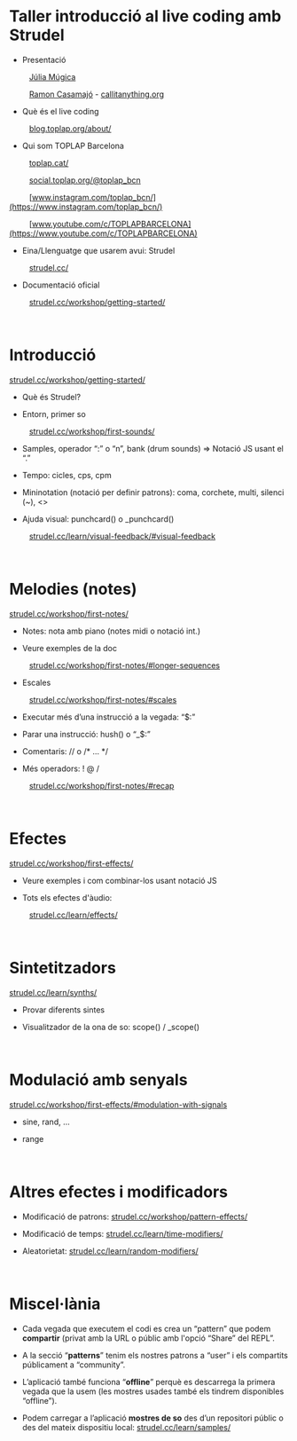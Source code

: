 # Taller introducció al live coding amb Strudel

- Presentació

&emsp; &emsp; [Júlia Múgica](https://www.instagram.com/jujmg/)

&emsp; &emsp; [Ramon Casamajó](https://www.instagram.com/rcasamajo/) - [callitanything.org](http://callitanything.org/)


- Què és el live coding

&emsp; &emsp; [blog.toplap.org/about/](https://blog.toplap.org/about/)

- Qui som TOPLAP Barcelona

&emsp; &emsp; [toplap.cat/](https://toplap.cat/)

&emsp; &emsp; [social.toplap.org/@toplap_bcn](https://social.toplap.org/@toplap_bcn)

&emsp; &emsp; [www.instagram.com/toplap_bcn/](https://www.instagram.com/toplap_bcn/)

&emsp; &emsp; [www.youtube.com/c/TOPLAPBARCELONA](https://www.youtube.com/c/TOPLAPBARCELONA)

- Eina/Llenguatge que usarem avui: Strudel

&emsp; &emsp; [strudel.cc/](https://strudel.cc/)

- Documentació oficial

&emsp; &emsp; [strudel.cc/workshop/getting-started/](https://strudel.cc/workshop/getting-started/)

<br />


# Introducció

[strudel.cc/workshop/getting-started/](https://strudel.cc/workshop/getting-started/)

- Què és Strudel?

- Entorn, primer so

&emsp; &emsp; [strudel.cc/workshop/first-sounds/](https://strudel.cc/workshop/first-sounds/)

- Samples, operador “:” o “n”, bank (drum sounds) => Notació JS usant el “.”

- Tempo: cicles, cps, cpm

- Mininotation (notació per definir patrons): coma, corchete, multi, silenci (~), <>

- Ajuda visual: punchcard() o _punchcard()

&emsp; &emsp; [strudel.cc/learn/visual-feedback/#visual-feedback](https://strudel.cc/learn/visual-feedback/#visual-feedback)

<br />


# Melodies (notes)

[strudel.cc/workshop/first-notes/](https://strudel.cc/workshop/first-notes/)

- Notes: nota amb piano (notes midi o notació int.)

- Veure exemples de la doc

&emsp; &emsp; [strudel.cc/workshop/first-notes/#longer-sequences](https://strudel.cc/workshop/first-notes/#longer-sequences)

- Escales

&emsp; &emsp; [strudel.cc/workshop/first-notes/#scales](https://strudel.cc/workshop/first-notes/#scales)

- Executar més d’una instrucció a la vegada: “$:”

- Parar una instrucció: hush() o “_$:”

- Comentaris: //  o  /* … */

- Més operadors: ! @ /

&emsp; &emsp; [strudel.cc/workshop/first-notes/#recap](https://strudel.cc/workshop/first-notes/#recap)

<br />


# Efectes

[strudel.cc/workshop/first-effects/](https://strudel.cc/workshop/first-effects/)

- Veure exemples i com combinar-los usant notació JS

- Tots els efectes d'àudio:

&emsp; &emsp; [strudel.cc/learn/effects/](https://strudel.cc/learn/effects/)

<br />


# Sintetitzadors

[strudel.cc/learn/synths/](https://strudel.cc/learn/synths/)

- Provar diferents sintes

- Visualitzador de la ona de so: scope() / _scope()

<br />


# Modulació amb senyals

[strudel.cc/workshop/first-effects/#modulation-with-signals](https://strudel.cc/workshop/first-effects/#modulation-with-signals)

- sine, rand, …

- range

<br />


# Altres efectes i modificadors

- Modificació de patrons: [strudel.cc/workshop/pattern-effects/](https://strudel.cc/workshop/pattern-effects/)

- Modificació de temps: [strudel.cc/learn/time-modifiers/](https://strudel.cc/learn/time-modifiers/)

- Aleatorietat: [strudel.cc/learn/random-modifiers/](https://strudel.cc/learn/random-modifiers/)

<br />


# Miscel·lània

- Cada vegada que executem el codi es crea un “pattern” que podem **compartir** (privat amb la URL o públic amb l'opció “Share” del REPL”.

- A la secció “**patterns**” tenim els nostres patrons a “user” i els compartits públicament a “community”.

- L’aplicació també funciona “**offline**” perquè es descarrega la primera vegada que la usem (les mostres usades també els tindrem disponibles “offline”).

- Podem carregar a l’aplicació **mostres de so** des d’un repositori públic o des del mateix dispositiu local: [strudel.cc/learn/samples/](https://strudel.cc/learn/samples/)
